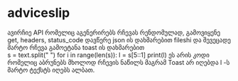 # adviceslip
ავირჩიე API რომელიც აგენერირებს რჩევას რენდომულად, გამოვიყენე get, headers, status_code დავწერე json ის დახმარებით fileshi და შევეცადე მარტო რჩევა გამოეტანა toast ის დახმარებით  
s = text.split(" ")
for i in range(len(s)):
    l = s[5::1]
print(l)
ეს არის კოდი რომელიც აბრუნებს მხოლოდ რჩევის ნაწილს მაგრამ Toast არ იღებდა l -ს მარტო ტექსტს იღებს ალბათ.
